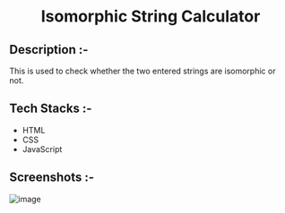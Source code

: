 # <p align="center">Isomorphic String Calculator</p>

## Description :-

This is used to check whether the two entered strings are isomorphic or not.

## Tech Stacks :-

-   HTML
-   CSS
-   JavaScript

## Screenshots :-

![image](https://github.com/user-attachments/assets/431ecfbe-43f2-40ca-b6fc-3cb6079386e9)
